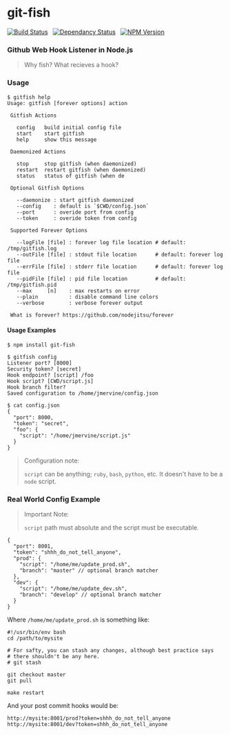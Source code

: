 # git-fish

[![Build Status](https://travis-ci.org/jmervine/node-git-fish.png?branch=master)](https://travis-ci.org/jmervine/node-git-fish) &nbsp; [![Dependancy Status](https://david-dm.org/jmervine/node-git-fish.png)](https://david-dm.org/jmervine/node-git-fish) &nbsp; [![NPM Version](https://badge.fury.io/js/git-fish.png)](https://badge.fury.io/js/git-fish)

### Github Web Hook Listener in Node.js

> Why fish? What recieves a hook?

### Usage

    $ gitfish help
    Usage: gitfish [forever options] action

     Gitfish Actions

       config   build initial config file
       start    start gitfish
       help     show this message

     Daemonized Actions

       stop     stop gitfish (when daemonized)
       restart  restart gitfish (when daemonized)
       status   status of gitfish (when de

     Optional Gitfish Options

       --daemonize : start gitfish daemonized
       --config    : default is `$CWD/config.json`
       --port      : overide port from config
       --token     : overide token from config

     Supported Forever Options

       --logFile [file] : forever log file location # default: /tmp/gitfish.log
       --outFile [file] : stdout file location      # default: forever log file
       --errFile [file] : stderr file location      # default: forever log file
       --pidFile [file] : pid file location         # default: /tmp/gitfish.pid
       --max     [n]    : max restarts on error
       --plain          : disable command line colors
       --verbose        : verbose forever output

     What is forever? https://github.com/nodejitsu/forever


#### Usage Examples

    $ npm install git-fish

    $ gitfish config
    Listener port? [8000]
    Security token? [secret]
    Hook endpoint? [script] /foo
    Hook script? [CWD/script.js]
    Hook branch filter?
    Saved configuration to /home/jmervine/config.json

    $ cat config.json
    {
      "port": 8000,
      "token": "secret",
      "foo": {
        "script": "/home/jmervine/script.js"
      }
    }

> Configuration note:
>
> `script` can be anything; `ruby`, `bash`, `python`, etc. It doesn't have to be a `node` script.

### Real World Config Example

> Important Note:
>
> `script` path must absolute and the script must be executable.

    {
      "port": 8001,
      "token": "shhh_do_not_tell_anyone",
      "prod": {
        "script": "/home/me/update_prod.sh",
        "branch": "master" // optional branch matcher
      },
      "dev": {
        "script": "/home/me/update_dev.sh",
        "branch": "develop" // optional branch matcher
      }
    }

Where `/home/me/update_prod.sh` is something like:

    #!/usr/bin/env bash
    cd /path/to/mysite
    
    # For safty, you can stash any changes, although best practice says
    # there shouldn't be any here.
    # git stash
    
    git checkout master
    git pull
    
    make restart

And your post commit hooks would be:

    http://mysite:8001/prod?token=shhh_do_not_tell_anyone
    http://mysite:8001/dev?token=shhh_do_not_tell_anyone

